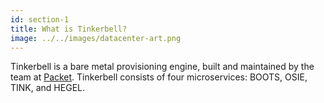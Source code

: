 ```yaml
---
id: section-1
title: What is Tinkerbell?
image: ../../images/datacenter-art.png
---
```


Tinkerbell is a bare metal provisioning engine, built and maintained by the team at <a href="https://www.packet.com/">Packet</a>. Tinkerbell consists of four microservices: BOOTS, OSIE, TINK, and HEGEL.

